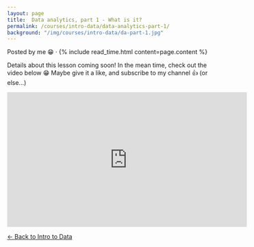 ```yaml
---
layout: page
title:  Data analytics, part 1 - What is it?
permalink: /courses/intro-data/data-analytics-part-1/
background: "/img/courses/intro-data/da-part-1.jpg"
---
```


<div class="container">
    <span class="meta">Posted by me 😁 
        &middot; {% include read_time.html
        content=page.content %}
    </span>
</div>

Details about this lesson coming soon! In the mean time, check out the video below 😁 Maybe give it a like, and subscribe to my channel 👍 (or else...)

<div class="container">
    <div class="row">
        <div class="col-md-12">
            <iframe width="560" height="315" src="https://www.youtube.com/embed/NMGVZRskPw8" title="YouTube video player" frameborder="0" allow="accelerometer; autoplay; clipboard-write; encrypted-media; gyroscope; picture-in-picture" allowfullscreen></iframe>
        </div>
    </div>
</div>

<a class="btn btn-primary float-left" href="{{ site.url }}/intro-data/">&larr;
    Back to Intro to Data<span class="d-none d-md-inline"></span></a>